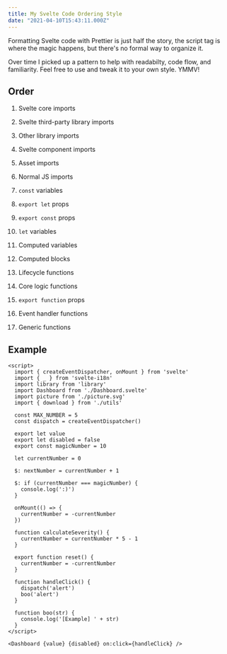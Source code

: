 ```yaml
---
title: My Svelte Code Ordering Style
date: "2021-04-10T15:43:11.000Z"
---
```


Formatting Svelte code with Prettier is just half the story, the script tag is where the magic happens, but there's no formal way to organize it.

Over time I picked up a pattern to help with readabilty, code flow, and familiarity. Feel free to use and tweak it to your own style. YMMV!

## Order

1. Svelte core imports

1. Svelte third-party library imports

1. Other library imports

1. Svelte component imports

1. Asset imports

1. Normal JS imports

1. `const` variables

1. `export let` props

1. `export const` props

1. `let` variables

1. Computed variables

1. Computed blocks

1. Lifecycle functions

1. Core logic functions

1. `export function` props

1. Event handler functions

1. Generic functions

## Example

```svelte
<script>
  import { createEventDispatcher, onMount } from 'svelte'
  import { _ } from 'svelte-i18n'
  import library from 'library'
  import Dashboard from './Dashboard.svelte'
  import picture from './picture.svg'
  import { download } from './utils'

  const MAX_NUMBER = 5
  const dispatch = createEventDispatcher()

  export let value
  export let disabled = false
  export const magicNumber = 10

  let currentNumber = 0

  $: nextNumber = currentNumber + 1

  $: if (currentNumber === magicNumber) {
    console.log(':)')
  }

  onMount(() => {
    currentNumber = -currentNumber
  })

  function calculateSeverity() {
    currentNumber = currentNumber * 5 - 1
  }

  export function reset() {
    currentNumber = -currentNumber
  }

  function handleClick() {
    dispatch('alert')
    boo('alert')
  }

  function boo(str) {
    console.log('[Example] ' + str)
  }
</script>

<Dashboard {value} {disabled} on:click={handleClick} />
```
